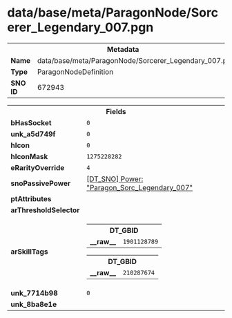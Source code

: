 <h1>data/base/meta/ParagonNode/Sorcerer_Legendary_007.pgn</h1><table><tr><th colspan="100%">Metadata</th></tr><tr><td><b>Name</b></td><td>data/base/meta/ParagonNode/Sorcerer_Legendary_007.pgn</td></tr><tr><td><b>Type</b></td><td>ParagonNodeDefinition</td></tr><tr><td><b>SNO ID</b></td><td>672943</td></tr></table>

<table><tr><th colspan="100%">Fields</th></tr><tr><td><b>bHasSocket</b></td><td><code>0</code></td></tr><tr><td><b>unk_a5d749f</b></td><td><code>0</code></td></tr><tr><td><b>hIcon</b></td><td><code>0</code></td></tr><tr><td><b>hIconMask</b></td><td><code>1275228282</code></td></tr><tr><td><b>eRarityOverride</b></td><td><code>4</code></td></tr><tr><td><b>snoPassivePower</b></td><td><a href="..\Power\Paragon_Sorc_Legendary_007.pow">[DT_SNO] Power: "Paragon_Sorc_Legendary_007"</a></td></tr><tr><td><b>ptAttributes</b></td><td></td></tr><tr><td><b>arThresholdSelector</b></td><td></td></tr><tr><td><b>arSkillTags</b></td><td><table><tr><th colspan="100%">DT_GBID</th></tr><tr><td><b>__raw__</b></td><td><code>1901128789</code></td></tr></table>


<table><tr><th colspan="100%">DT_GBID</th></tr><tr><td><b>__raw__</b></td><td><code>210287674</code></td></tr></table>


</td></tr><tr><td><b>unk_7714b98</b></td><td><code>0</code></td></tr><tr><td><b>unk_8ba8e1e</b></td><td></td></tr></table>

